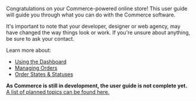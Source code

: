 Congratulations on your Commerce-powered online store! This user guide will guide you through what you can do with the Commerce software. 

It's important to note that your developer, designer or web agency, may have changed the way things look or work. If you're unsure about anything, be sure to ask your contact. 

Learn more about:

- [Using the Dashboard](Using_Dashboard)
- [Managing Orders](Managing_Orders)
- [Order States & Statuses](Order_States_Statuses)

**As Commerce is still in development, the user guide is not complete yet.** [A list of planned topics can be found here.](https://github.com/modmore/docs/issues/19)

